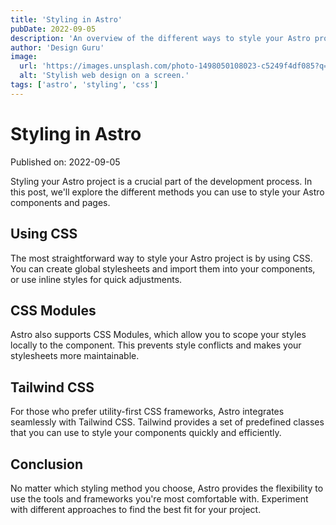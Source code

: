 ```yaml
---
title: 'Styling in Astro'
pubDate: 2022-09-05
description: 'An overview of the different ways to style your Astro project.'
author: 'Design Guru'
image:
  url: 'https://images.unsplash.com/photo-1498050108023-c5249f4df085?q=80&w=2074&auto=format&fit=crop&ixlib=rb-4.0.3&ixid=M3wxMjA3fDB8MHxwaG90by1wYWdlfHx8fGVufDB8fHx8fA%3D%3D'
  alt: 'Stylish web design on a screen.'
tags: ['astro', 'styling', 'css']
---
```


# Styling in Astro

Published on: 2022-09-05

Styling your Astro project is a crucial part of the development process. In this post, we'll explore the different methods you can use to style your Astro components and pages.

## Using CSS

The most straightforward way to style your Astro project is by using CSS. You can create global stylesheets and import them into your components, or use inline styles for quick adjustments.

## CSS Modules

Astro also supports CSS Modules, which allow you to scope your styles locally to the component. This prevents style conflicts and makes your stylesheets more maintainable.

## Tailwind CSS

For those who prefer utility-first CSS frameworks, Astro integrates seamlessly with Tailwind CSS. Tailwind provides a set of predefined classes that you can use to style your components quickly and efficiently.

## Conclusion

No matter which styling method you choose, Astro provides the flexibility to use the tools and frameworks you're most comfortable with. Experiment with different approaches to find the best fit for your project.
